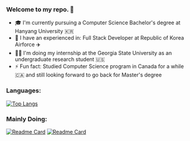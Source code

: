 ### Welcome to my repo. 👋

- 🎓  I'm currently pursuing a Computer Science Bachelor's degree at Hanyang University 🇰🇷
- 🏢  I have an experienced in: Full Stack Developer at Republic of Korea Airforce ✈️
- 👨‍💻  I'm doing my internship at the Georgia State University as an undergraduate research student 🇺🇸
- ⚡ Fun fact: Studied Computer Science program in Canada for a while 🇨🇦 and still looking forward to go back for Master's degree

### Languages:
[![Top Langs](https://github-readme-stats.vercel.app/api/top-langs/?username=pithecuse527&layout=compact&theme=dark&hide=Jupyter%20Notebook)](https://github.com/pithecuse527/github-readme-stats)

### Mainly Doing:

[![Readme Card](https://github-readme-stats.vercel.app/api/pin/?username=welikeheon&repo=little-by-little&theme=github_dark)](https://github.com/welikeheon/little-by-little)
[![Readme Card](https://github-readme-stats.vercel.app/api/pin/?username=pithecuse527&repo=Cracking-Coding-Interview&theme=github_dark)](https://github.com/pithecuse527/Cracking-Coding-Interview)
